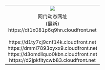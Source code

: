 ﻿<table>
  <tr></tr>
  <tr><td colspan=2 align=center><img src="https://dt1x081p6q9hn.cloudfront.net/Up/oGate.jpg" /></td></tr>
  <tr><td colspan=2 align=center>网门动态网址<br/>(最新)
<br>https://dt1x081p6q9hn.cloudfront.net
<br/>
<br>https://d1ty7cj9cnf14k.cloudfront.net
<br>https://dmmi7893oyxx9.cloudfront.net
<br>https://d3omdliquo0kbn.cloudfront.net
<br>https://d2jpkfitycwb83.cloudfront.net
    </td>
  </tr>
</table>
